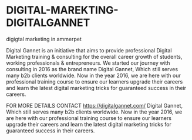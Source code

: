 # DIGITAL-MAREKTING-DIGITALGANNET
digigtal marketing in ammerpet 






Digital Gannet is an initiative that aims to provide professional Digital Marketing training & consulting for the overall career growth of students, working professionals & entrepreneurs. We started our journey with consulting in 2016 as the brand name Digital Gannet, Which still serves many b2b clients worldwide. Now in the year 2016, we are here with our professional training course to ensure our learners upgrade their careers and learn the latest digital marketing tricks for guaranteed success in their careers.





FOR MORE DETAILS CONTACT 
https://digitalgannet.com/
Digital Gannet, Which still serves many b2b clients worldwide. Now in the year 2016, we are here with our professional training course to ensure our learners upgrade their careers and learn the latest digital marketing tricks for guaranteed success in their careers.
